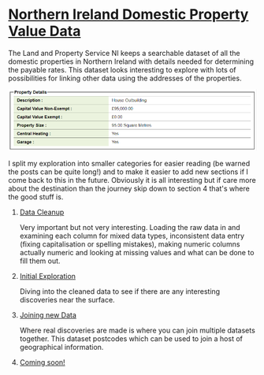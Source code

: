 <h1><a name="title" href="#title">Northern Ireland Domestic Property Value Data</a></h1>

The Land and Property Service NI keeps a searchable dataset of all the domestic properties in Northern Ireland with details needed for determining the payable rates. This dataset looks interesting to explore with lots of possibilities for linking other data using the addresses of the properties.

![png](images/house_data_sample.png)

I split my exploration into smaller categories for easier reading (be warned the posts can be quite long!) and to make it easier to add new sections if I come back to this in the future. Obviously it is all interesting but if care more about the destination than the journey skip down to section 4 that's where the good stuff is.

1. [Data Cleanup](NI_property_analysis_cleaning)

	Very important but not very interesting. Loading the raw data in and examining each column for mixed data types, inconsistent data entry (fixing capitalisation or spelling mistakes), making numeric columns actually numeric and looking at missing values and what can be done to fill them out.

2. [Initial Exploration](NI_property_analysis_initial_exploration)

	Diving into the cleaned data to see if there are any interesting discoveries near the surface.

3. [Joining new Data](NI_property_analysis_joining_data)

	Where real discoveries are made is where you can join multiple datasets together. This dataset postcodes which can be used to join a host of geographical information.

4. [Coming soon!](NI_property_analysis)

	